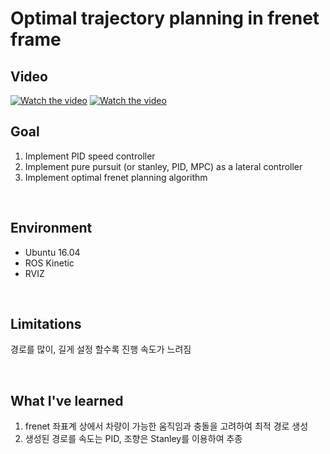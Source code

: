  # Optimal trajectory planning in frenet frame

 
 ## Video
 [![Watch the video](https://img.youtube.com/vi/JRviH5MpipM/maxresdefault.jpg)](https://www.youtube.com/watch?v=JRviH5MpipM)
 [![Watch the video](https://img.youtube.com/vi/jDcz4n1qKoo/maxresdefault.jpg)](https://www.youtube.com/watch?v=jDcz4n1qKoo)
 
 ## Goal
 
1. Implement PID speed controller
2. Implement pure pursuit (or stanley, PID, MPC) as a lateral controller
3. Implement optimal frenet planning algorithm

</br>

 ## Environment
 
 * Ubuntu 16.04
 * ROS Kinetic
 * RVIZ
 
 </br>
 
 ## Limitations
 
 경로를 많이, 길게 설정 할수록 진행 속도가 느려짐 

</br>

 ## What I've learned

 1. frenet 좌표계 상에서 차량이 가능한 움직임과 충돌을 고려하여 최적 경로 생성
 2. 생성된 경로를 속도는 PID, 조향은 Stanley를 이용하여 추종 
